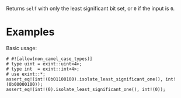 Returns `self` with only the least significant bit set, or `0` if the input is `0`.

# Examples

Basic usage:

```
# #![allow(non_camel_case_types)]
# type uint = exint::uint<4>;
# type int  = exint::int<4>;
# use exint::*;
assert_eq!(int!(0b01100100).isolate_least_significant_one(), int!(0b00000100));
assert_eq!(int!(0).isolate_least_significant_one(), int!(0));
```
